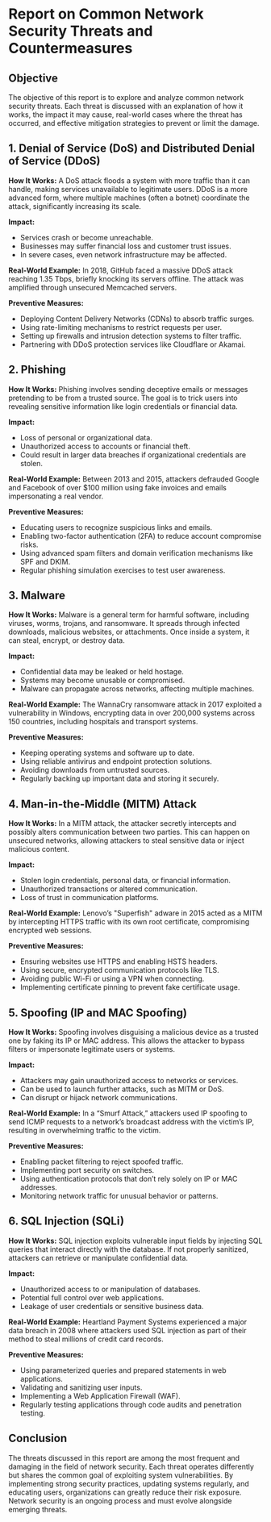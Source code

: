 
# Report on Common Network Security Threats and Countermeasures

## Objective
The objective of this report is to explore and analyze common network security threats. Each threat is discussed with an explanation of how it works, the impact it may cause, real-world cases where the threat has occurred, and effective mitigation strategies to prevent or limit the damage.

## 1. Denial of Service (DoS) and Distributed Denial of Service (DDoS)
**How It Works:** A DoS attack floods a system with more traffic than it can handle, making services unavailable to legitimate users. DDoS is a more advanced form, where multiple machines (often a botnet) coordinate the attack, significantly increasing its scale.

**Impact:**
- Services crash or become unreachable.
- Businesses may suffer financial loss and customer trust issues.
- In severe cases, even network infrastructure may be affected.

**Real-World Example:** In 2018, GitHub faced a massive DDoS attack reaching 1.35 Tbps, briefly knocking its servers offline. The attack was amplified through unsecured Memcached servers.

**Preventive Measures:**
- Deploying Content Delivery Networks (CDNs) to absorb traffic surges.
- Using rate-limiting mechanisms to restrict requests per user.
- Setting up firewalls and intrusion detection systems to filter traffic.
- Partnering with DDoS protection services like Cloudflare or Akamai.

## 2. Phishing
**How It Works:** Phishing involves sending deceptive emails or messages pretending to be from a trusted source. The goal is to trick users into revealing sensitive information like login credentials or financial data.

**Impact:**
- Loss of personal or organizational data.
- Unauthorized access to accounts or financial theft.
- Could result in larger data breaches if organizational credentials are stolen.

**Real-World Example:** Between 2013 and 2015, attackers defrauded Google and Facebook of over $100 million using fake invoices and emails impersonating a real vendor.

**Preventive Measures:**
- Educating users to recognize suspicious links and emails.
- Enabling two-factor authentication (2FA) to reduce account compromise risks.
- Using advanced spam filters and domain verification mechanisms like SPF and DKIM.
- Regular phishing simulation exercises to test user awareness.

## 3. Malware
**How It Works:** Malware is a general term for harmful software, including viruses, worms, trojans, and ransomware. It spreads through infected downloads, malicious websites, or attachments. Once inside a system, it can steal, encrypt, or destroy data.

**Impact:**
- Confidential data may be leaked or held hostage.
- Systems may become unusable or compromised.
- Malware can propagate across networks, affecting multiple machines.

**Real-World Example:** The WannaCry ransomware attack in 2017 exploited a vulnerability in Windows, encrypting data in over 200,000 systems across 150 countries, including hospitals and transport systems.

**Preventive Measures:**
- Keeping operating systems and software up to date.
- Using reliable antivirus and endpoint protection solutions.
- Avoiding downloads from untrusted sources.
- Regularly backing up important data and storing it securely.

## 4. Man-in-the-Middle (MITM) Attack
**How It Works:** In a MITM attack, the attacker secretly intercepts and possibly alters communication between two parties. This can happen on unsecured networks, allowing attackers to steal sensitive data or inject malicious content.

**Impact:**
- Stolen login credentials, personal data, or financial information.
- Unauthorized transactions or altered communication.
- Loss of trust in communication platforms.

**Real-World Example:** Lenovo’s "Superfish" adware in 2015 acted as a MITM by intercepting HTTPS traffic with its own root certificate, compromising encrypted web sessions.

**Preventive Measures:**
- Ensuring websites use HTTPS and enabling HSTS headers.
- Using secure, encrypted communication protocols like TLS.
- Avoiding public Wi-Fi or using a VPN when connecting.
- Implementing certificate pinning to prevent fake certificate usage.

## 5. Spoofing (IP and MAC Spoofing)
**How It Works:** Spoofing involves disguising a malicious device as a trusted one by faking its IP or MAC address. This allows the attacker to bypass filters or impersonate legitimate users or systems.

**Impact:**
- Attackers may gain unauthorized access to networks or services.
- Can be used to launch further attacks, such as MITM or DoS.
- Can disrupt or hijack network communications.

**Real-World Example:** In a “Smurf Attack,” attackers used IP spoofing to send ICMP requests to a network’s broadcast address with the victim’s IP, resulting in overwhelming traffic to the victim.

**Preventive Measures:**
- Enabling packet filtering to reject spoofed traffic.
- Implementing port security on switches.
- Using authentication protocols that don’t rely solely on IP or MAC addresses.
- Monitoring network traffic for unusual behavior or patterns.

## 6. SQL Injection (SQLi)
**How It Works:** SQL injection exploits vulnerable input fields by injecting SQL queries that interact directly with the database. If not properly sanitized, attackers can retrieve or manipulate confidential data.

**Impact:**
- Unauthorized access to or manipulation of databases.
- Potential full control over web applications.
- Leakage of user credentials or sensitive business data.

**Real-World Example:** Heartland Payment Systems experienced a major data breach in 2008 where attackers used SQL injection as part of their method to steal millions of credit card records.

**Preventive Measures:**
- Using parameterized queries and prepared statements in web applications.
- Validating and sanitizing user inputs.
- Implementing a Web Application Firewall (WAF).
- Regularly testing applications through code audits and penetration testing.

## Conclusion
The threats discussed in this report are among the most frequent and damaging in the field of network security. Each threat operates differently but shares the common goal of exploiting system vulnerabilities. By implementing strong security practices, updating systems regularly, and educating users, organizations can greatly reduce their risk exposure. Network security is an ongoing process and must evolve alongside emerging threats.
